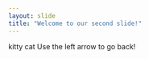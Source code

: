 ```yaml
---
layout: slide
title: "Welcome to our second slide!"
---
```

kitty cat
Use the left arrow to go back!
